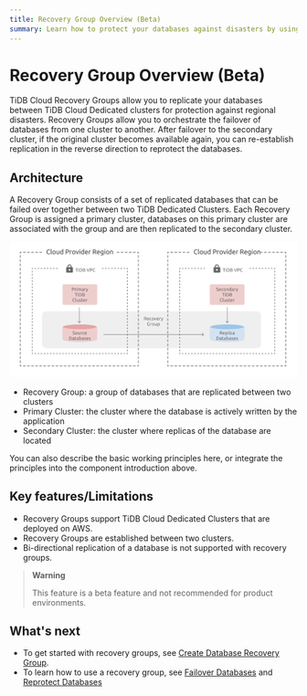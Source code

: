 ```yaml
---
title: Recovery Group Overview (Beta)
summary: Learn how to protect your databases against disasters by using TiDB Cloud Recovery Groups.
---
```


# Recovery Group Overview (Beta)

TiDB Cloud Recovery Groups allow you to replicate your databases between TiDB Cloud Dedicated clusters for protection against regional disasters. Recovery Groups allow you to orchestrate the failover of databases from one cluster to another. After failover to the secondary cluster, if the original cluster becomes available again, you can re-establish replication in the reverse direction to reprotect the databases.

## Architecture

A Recovery Group consists of a set of replicated databases that can be failed over together between two TiDB Dedicated Clusters. Each Recovery Group is assigned a primary cluster, databases on this primary cluster are associated with the group and are then replicated to the secondary cluster.

![Recovery Group](/media/tidb-cloud/recovery-group/recovery-group-overview.png)

- Recovery Group: a group of databases that are replicated between two clusters
- Primary Cluster: the cluster where the database is actively written by the application
- Secondary Cluster: the cluster where replicas of the database are located

You can also describe the basic working principles here, or integrate the principles into the component introduction above.

## Key features/Limitations

- Recovery Groups support TiDB Cloud Dedicated Clusters that are deployed on AWS.
- Recovery Groups are established between two clusters.
- Bi-directional replication of a database is not supported with recovery groups.

> **Warning**
>
> This feature is a beta feature and not recommended for product environments.

## What's next

- To get started with recovery groups, see [Create Database Recovery Group](/tidb-cloud/recovery-group-get-started.md).
- To learn how to use a recovery group, see [Failover Databases](/tidb-cloud/recovery-group-failover.md) and [Reprotect Databases](/tidb-cloud/recovery-group-reprotect.md)
